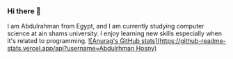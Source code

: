 ### Hi there 👋

I am Abdulrahman from Egypt, and I am currently studying computer science at ain shams university. I enjoy learning new skills especially when it's related to programming.
[![Anurag's GitHub stats](https://github-readme-stats.vercel.app/api?username=Abdulrhman Hosny)](https://github.com/anuraghazra/github-readme-stats) 
<!--
**AbdulrhmanHosnyy/AbdulrhmanHosnyy** is a ✨ _special_ ✨ repository because its `README.md` (this file) appears on your GitHub profile.

Here are some ideas to get you started:

- 🔭 I’m currently working on ...
- 🌱 I’m currently learning ...
- 👯 I’m looking to collaborate on ...
- 🤔 I’m looking for help with ...
- 💬 Ask me about ...
- 📫 How to reach me: ...
- 😄 Pronouns: ...
- ⚡ Fun fact: ...
-->
